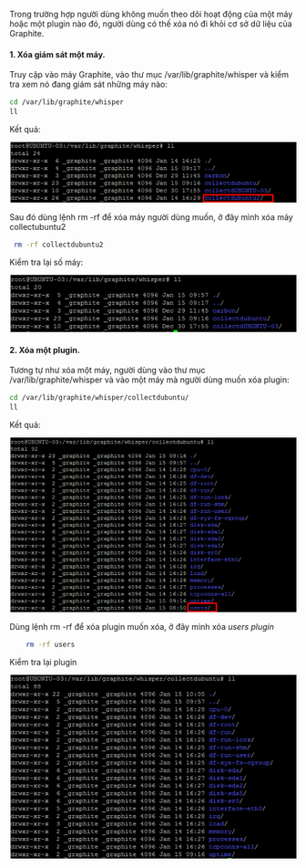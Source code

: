 Trong trường hợp người dùng không muốn theo dõi hoạt động của một máy hoặc một plugin  nào đó, người dùng có thế xóa nó đi khỏi cơ sở dữ liệu của Graphite.

#### 1. Xóa giám sát một máy.

 Truy cập vào máy Graphite, vào thư mục /var/lib/graphite/whisper và kiểm tra xem nó đang giám sát những máy nào: 
 
 ```sh 
 cd /var/lib/graphite/whisper
 ll
 ```
 
 Kết quả: 
 
 ![](/images/huongdan_xoamay1.png)
 
 Sau đó dùng lệnh rm -rf để xóa máy người dùng muốn, ở đây mình xóa máy collectubuntu2
 
 ```sh
  rm -rf collectdubuntu2
 ```
 
 Kiểm tra lại số máy:
 
 ![](/images/huongdan_xoamay2.png)
 
#### 2. Xóa một plugin.

Tương tự như xóa một máy, người dùng vào thư mục /var/lib/graphite/whisper và vào một máy mà người dùng muốn xóa plugin:

```sh
cd /var/lib/graphite/whisper/collectdubuntu/
ll
```
Kết quả:

![](/images/huongdan_xoaplugin1.png)

Dùng lệnh rm -rf để xóa plugin muốn xóa, ở đây mình xóa *users plugin*

```sh 
	rm -rf users
```

Kiểm tra lại plugin

![](/images/huongdan_xoaplugin2.png)
